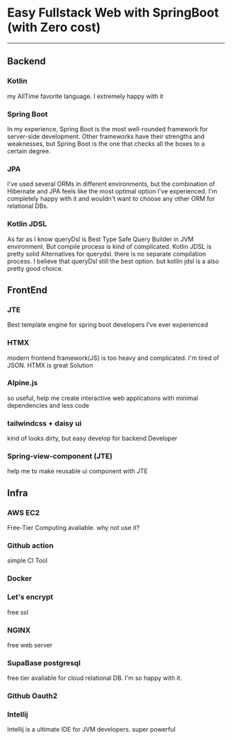 

# Easy Fullstack Web with SpringBoot (with Zero cost)

- - -

## Backend

### Kotlin

my AllTime favorite language. I extremely happy with it

### Spring Boot 

In my experience, Spring Boot is the most well-rounded framework for server-side development. Other frameworks have their strengths and weaknesses, but Spring Boot is the one that checks all the boxes to a certain degree.

### JPA

I've used several ORMs in different environments, but the combination of Hibernate and JPA feels like the most optimal option I've experienced. I'm completely happy with it and wouldn't want to choose any other ORM for relational DBs.

### Kotlin JDSL

As far as I know queryDsl is Best Type Safe Query Builder in JVM environment. But compile process is kind of complicated. Kotlin JDSL is pretty solid Alternatives for querydsl. there is no separate compilation process. I believe that queryDsl still the best option. but kotlin jdsl is a also pretty good choice. 

## FrontEnd

### JTE

Best template engine for spring boot developers I've ever experienced

### HTMX

modern frontend framework(JS) is too heavy and complicated. I'm tired of JSON. HTMX is great Solution 

### Alpine.js

so useful, help me create interactive web applications with minimal dependencies and less code

### tailwindcss + daisy ui

kind of looks dirty, but easy develop for backend Developer

### Spring-view-component (JTE) 

help me to make reusable ui component with JTE

## Infra

### AWS EC2

Free-Tier Computing avaliable. why not use it? 

### Github action

simple CI Tool

### Docker



### Let's encrypt

free ssl 

### NGINX

free web server

### SupaBase postgresql

free tier avaliable for cloud relational DB. I'm so happy with it.

### Github Oauth2

### Intellij

Intellij is a ultimate IDE for JVM developers. super powerful 






